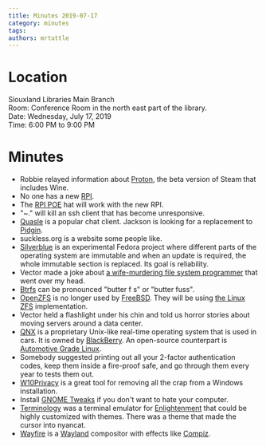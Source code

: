 ```yaml
---
title: Minutes 2019-07-17
category: minutes
tags:
authors: mrtuttle
---
```


# Location

Siouxland Libraries Main Branch  
Room: Conference Room in the north east part of the library.  
Date: Wednesday, July 17, 2019  
Time: 6:00 PM to 9:00 PM

# Minutes

* Robbie relayed information about [Proton](https://www.protondb.com/), the beta version of Steam that includes Wine.
* No one has a new [RPI](https://www.raspberrypi.org/products/raspberry-pi-4-model-b/).
* The [RPI POE](https://www.raspberrypi.org/blog/introducing-power-over-ethernet-poe-hat/) hat will work with the new RPI.
* "<enter>~." will kill an ssh client that has become unresponsive.
* [Quasle](https://quassel-irc.org/) is a popular chat client.  Jackson is looking for a replacement to [Pidgin](https://pidgin.im/).
* suckless.org is a website some people like.
* [Silverblue](https://silverblue.fedoraproject.org/) is an experimental Fedora project where different parts of the operating system are immutable and when an update is required, the whole immutable section is replaced.  Its goal is reliability.
* Vector made a joke about [a wife-murdering file system programmer](https://en.wikipedia.org/wiki/Hans_Reiser) that went over my head.
* [Btrfs](https://btrfs.wiki.kernel.org/index.php/Main_Page) can be pronounced "butter f s" or "butter fuss".
* [OpenZFS](http://www.open-zfs.org/wiki/Main_Page) is no longer used by [FreeBSD](https://www.freebsd.org/).  They will be using [the Linux ZFS](https://zfsonlinux.org/) implementation.
* Vector held a flashlight under his chin and told us horror stories about moving servers around a data center.
* [QNX](https://www.qnx.com/) is a proprietary Unix-like real-time operating system that is used in cars.  It is owned by [BlackBerry](https://www.blackberry.com/).  An open-source counterpart is [Automotive Grade Linux](https://www.automotivelinux.org/).
* Somebody suggested printing out all your 2-factor authentication codes, keep them inside a fire-proof safe, and go through them every year to tests them out.
* [W10Privacy](https://www.w10privacy.de/english-home/) is a great tool for removing all the crap from a Windows installation.
* Install [GNOME Tweaks](https://wiki.gnome.org/Apps/Tweaks) if you don't want to hate your computer.
* [Terminology](https://www.enlightenment.org/about-terminology.md) was a terminal emulator for [Enlightenment](https://www.enlightenment.org/) that could be highly customized with themes.  There was a theme that made the cursor into nyancat.
* [Wayfire](https://wayfire.org/) is a [Wayland](https://wayland.freedesktop.org/) compositor with effects like [Compiz](https://launchpad.net/compiz).
